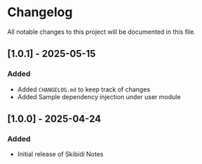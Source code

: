 # Changelog

All notable changes to this project will be documented in this file.

## [1.0.1] - 2025-05-15
### Added
- Added `CHANGELOG.md` to keep track of changes  
- Added Sample dependency injection under user module 


## [1.0.0] - 2025-04-24
### Added
- Initial release of Skibidi Notes 